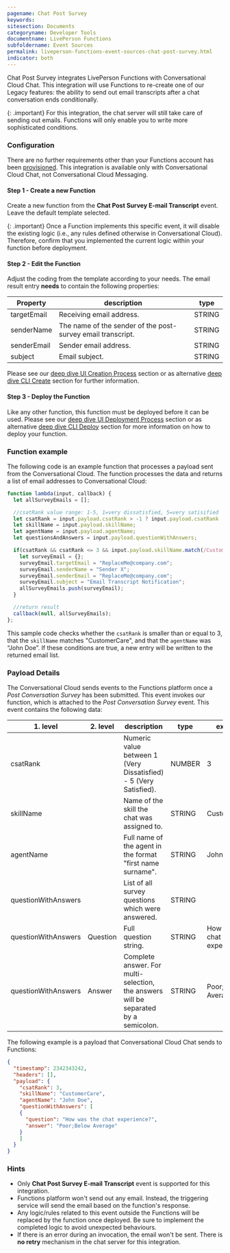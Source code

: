 ```yaml
---
pagename: Chat Post Survey
keywords:
sitesection: Documents
categoryname: Developer Tools
documentname: LivePerson Functions
subfoldername: Event Sources
permalink: liveperson-functions-event-sources-chat-post-survey.html
indicator: both
---
```


Chat Post Survey integrates LivePerson Functions with Conversational Cloud Chat. This integration will use Functions to re-create one of our Legacy features: the ability to send out email transcripts after a chat conversation ends conditionally.

{: .important}
For this integration, the chat server will still take care of sending out emails. Functions will only enable you to write more sophisticated conditions.

### Configuration

There are no further requirements other than your Functions account has been [provisioned](liveperson-functions-provisioning.html). This integration is available only with Conversational Cloud Chat, not Conversational Cloud Messaging.

#### Step 1 - Create a new Function

Create a new function from the **Chat Post Survey E-mail Transcript** event. Leave the default template selected.

{: .important}
Once a Function implements this specific event, it will disable the existing logic (i.e., any rules defined otherwise in Conversational Cloud). Therefore, confirm that you implemented the current logic within your function before deployment.

#### Step 2 - Edit the Function

Adjust the coding from the template according to your needs. The email result entry **needs** to contain the following properties:

|Property|description|type|
|--- |--- |--- |
|targetEmail|Receiving email address.|STRING|
|senderName|The name of the sender of the post-survey email transcript.|STRING|
|senderEmail|Sender email address.|STRING|
|subject|Email subject.|STRING|

Please see our [deep dive UI Creation Process](liveperson-functions-getting-started-deep-dive-ui.html#creation-process) section or as alternative [deep dive CLI Create](liveperson-functions-getting-started-deep-dive-cli.html) section for further information.
#### Step 3 - Deploy the Function

Like any other function, this function must be deployed before it can be used. Please see our [deep dive UI Deployment Process](liveperson-functions-getting-started-deep-dive-ui.html#deployment-process) section or as alternative [deep dive CLI Deploy](liveperson-functions-getting-started-deep-dive-cli.html) section for more information on how to deploy your function.
### Function example

The following code is an example function that processes a payload sent from the Conversational Cloud. The function processes the data and returns a list of email addresses to Conversational Cloud:

```javascript
function lambda(input, callback) {
  let allSurveyEmails = [];

  //csatRank value range: 1-5, 1=very dissatisfied, 5=very satisified
  let csatRank = input.payload.csatRank > -1 ? input.payload.csatRank : null;
  let skillName = input.payload.skillName;
  let agentName = input.payload.agentName;
  let questionsAndAnswers = input.payload.questionWithAnswers;

  if(csatRank && csatRank <= 3 && input.payload.skillName.match(/CustomerCare/i) !== null && input.payload.agentName.match(/John Doe/i) !== null){
    let surveyEmail = {};
    surveyEmail.targetEmail = "ReplaceMe@company.com";
    surveyEmail.senderName = "Sender X";
    surveyEmail.senderEmail = "ReplaceMe@company.com";
    surveyEmail.subject = "Email Transcript Notification";
    allSurveyEmails.push(surveyEmail);
  }

  //return result
  callback(null, allSurveyEmails);
};
```

This sample code checks whether the `csatRank` is smaller than or equal to 3, that the `skillName` matches "CustomerCare", and that the `agentName` was “John Doe”. If these conditions are true, a new entry will be written to the returned email list.

### Payload Details

The Conversational Cloud sends events to the Functions platform once a *Post Conversation Survey* has been submitted. This event invokes our function, which is attached to the *Post Conversation Survey* event. This event contains the following data:

|1. level|2. level|description|type|example|
|--- |--- |--- |--- |--- |
|csatRank||Numeric value between 1 (Very Dissatisfied) - 5 (Very Satisfied).|NUMBER|3|
|skillName||Name of the skill the chat was assigned to.|STRING|CustomerCare|
|agentName||Full name of the agent in the format "first name surname".|STRING|John Doe|
|questionWithAnswers||List of all survey questions which were answered.|STRING||
|questionWithAnswers|Question|Full question string.|STRING|How was the chat experience?|
|questionWithAnswers|Answer|Complete answer. For multi-selection, the answers will be separated by a semicolon.|STRING|Poor;Below Average|

The following example is a payload that Conversational Cloud Chat sends to Functions:

```json
{
  "timestamp": 2342343242,
  "headers": [],
  "payload": {
    "csatRank": 3,
    "skillName": "CustomerCare",
    "agentName": "John Doe",
    "questionWithAnswers": [
    {
      "question": "How was the chat experience?",
      "answer": "Poor;Below Average"
    }
    ]
  }
}
```

### Hints

* Only **Chat Post Survey E-mail Transcript** event is supported for this integration.
* Functions platform won't send out any email. Instead, the triggering service will send the email based on the function's response.
* Any logic/rules related to this event outside the Functions will be replaced by the function once deployed. Be sure to implement the completed logic to avoid unexpected behaviours.
* If there is an error during an invocation, the email won't be sent. There is **no retry** mechanism in the chat server for this integration.
